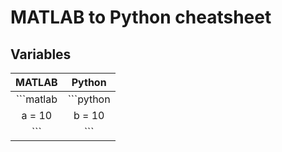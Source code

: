 # MATLAB to Python cheatsheet

## Variables

|MATLAB|Python|
|:-------------:|:---------------:|
| ```matlab     | ```python
| a = 10        | b = 10
| ```           | ``` 